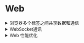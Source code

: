 # Web

<details>
<summary>浏览器多个标签之间共享数据和通信</summary>

- localstorge

```
localstorage是浏览器多个标签共用的存储空间，所以可以用来实现多标签之间的通信
```

类比： *`sessionStorage` 是会话级的存储空间，每个标签页都是单独的*，**不能用于共享数据**

- cookie

```
由于 Cookies 是在同域可读的，所以在页面 B 改变 Cookies 的值，页面 A 自然是可以拿到的
```

- SharedWorker

```
普通的 webworker 直接使用new Worker()即可创建，这种webworker是当前页面专有的

然后还有种共享worker(SharedWorker)，这种是可以多个标签页、iframe共同使用的，SharedWorker可以被多个window共同使用，但必须保证这些标签页都是同源的(相同的协议，主机和端口号)
```

#### 参考

- [简书](https://www.jianshu.com/p/5f0e6d8fd36a)

</details>

<details>
<summary>WebSocket通讯</summary>

```
WebSocket是HTML5新增的协议，它的目的是在服务器和浏览器之间建立一个不受限的双向通信的通道，如: 服务器可以在任意时刻发送消息给浏览器  
```

#### 特点

- 建立在 TCP 协议之上，服务器端的实现比较容易。
- 与 HTTP 协议有着良好的兼容性。默认端口也是80和443，并且握手阶段采用 HTTP 协议，因此握手时不容易屏蔽，能通过各种 HTTP 代理服务器。
- 数据格式比较轻量，性能开销小，通信高效。
- 可以发送文本，也可以发送二进制数据。
- 没有同源限制，客户端可以与任意服务器通信。
- 协议标识符是ws（如果加密，则为wss），服务器网址就是 URL。

其他实现方式：  

1. 轮询  
2. [Comet](https://www.cnblogs.com/imstudy/p/5696033.html)
    > 基于HTTP长连接的Web端实时通信技术，Comet本质上也是轮询，但是在没有消息的情况下，服务器先拖一段时间，等到有消息了再回复,这个机制暂时地解决了实时性问题，但是它带来了新的问题：以多线程模式运行的服务器会让大部分线程大部分时间都处于挂起状态，极大地浪费服务器资源。另外，一个HTTP连接在长时间没有数据传输的情况下，链路上的任何一个网关都可能关闭这个连接，而网关是我们不可控的，这就要求Comet连接必须定期发一些ping数据表示连接“正常工作”


#### 参考

- [简书](https://www.jianshu.com/p/5f0e6d8fd36a)
- [Comet技术详解：基于HTTP长连接的Web端实时通信技术](https://www.cnblogs.com/imstudy/p/5696033.html)

</details>

<details>
<summary>Web 性能优化</summary>

#### 网页优化

- 减少http请求次数
    1) 捆绑文件： 将多个文件打包成一个文件
    2) Css 雪碧图：多个图片拼接成一个图片，通过定位显示
    3) 内联图片：base64内联在网页或JS中
- 减少DNS查询次数
    > DNS查询也消耗响应时间，如果我们的网页内容来自各个不同的domain (比如嵌入了开放广告，引用了外部图片或脚本)，那么客户端首次解析这些domain也需要消耗一定的时间。DNS查询结果缓存在本地系统和浏览器中一段时间，所以DNS查询一般是对首次访问响应速度有所影响
- 避免页面跳转：由于页面跳转是 `再次` 发起请求，从而获取数据，因此页面跳转也是会影响加载速度
- 数据缓存：通用数据缓存
- 延迟加载
- 提前加载
- 减少DOM元素数量
    > 元素过多对网页的加载和脚本的执行都是沉重的负担
- 根据域名划分内容
    > 浏览器一般对同一个域的下载连接数有所限制，按照域名划分下载内容可以浏览器增大并行下载连接，但是注意控制域名使用在2-4个之间，不然dns查询也是个问题
- 减少iframe数量
    > 即使iframe内容为空也消耗加载时间,会阻止页面加载

#### 服务端优化

- 使用CDN
- 添加Expires 或Cache-Control报文头
    1) 静态内容添加Expires，将静态内容设为永不过期
    2) 动态内容应用合适的Cache-Control，让浏览器根据条件来发送请求
- Gzip压缩传输文件
- 配置ETags：未更改缓存
- Get请求
    > POST的时候分成两步，先发header，然后发送数据。而GET却可以用一个TCP报文完成请求。另外GET从语义上来讲是去服务器取数据，而POST则是向服务器发送数据，所以我们使请求数据的时候尽量通过GET来完成

#### Cookie

- 减少Cookie大小

#### CSS

- 将样式表置顶
    > 经样式表(css)放在网页的HEAD中会让网页显得加载速度更快，因为这样做可以使浏览器逐步加载已将下载的网页内容。这对内容比较多的网页尤其重要，用户不用一直等待在一个白屏上，而是可以先看已经下载的内容。

    > 如果将样式表放在底部，浏览器会拒绝渲染已经下载的网页，因为大多数浏览器在实现时都努力避免重绘
- 用<link>代替@import
- 避免使用Filters滤镜
    > 滤镜的使用会导致图片在下载的时候阻塞网页绘制，另外使用这种滤镜会导致内存使用量的问题

#### Javascript

- 将脚本置底
- 使用外部Javascirpt和CSS文件
- 精简Javascript和CSS
- 减少DOM访问
- 使用智能事件处理
    > 参考 JavaScript 事件委托

#### 图片

- 不要在HTML中缩放图片
    > 如果你需要小图片，就直接使用小图片
- 使用小且可缓存的favicon.ico
    > 网站图标文件favicon.ico，不管你服务器有还是没有，浏览器都会去尝试请求这个图标 (1) 确保文件存在； (2) 文件尽量小，最好小于1k; (3) 设置一个长的过期时间

#### 参考

- [毫秒必争，前端网页性能最佳实践](http://www.cnblogs.com/developersupport/p/webpage-performance-best-practices.html)

</details>